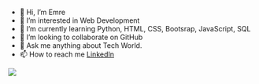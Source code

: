 - 👋 Hi, I’m Emre
- 👀 I’m interested in Web Development 
- 🌱 I’m currently learning Python, HTML, CSS, Bootsrap, JavaScript, SQL
- 💞️ I’m looking to collaborate on GitHub
- 💬 Ask me anything about Tech World.
- 📫 How to reach me [LinkedIn](https://www.linkedin.com/in/emreozturanli/)

<img src="https://github-readme-stats.vercel.app/api?username=emreozturanli&theme=flag-india&show_icons=true" >

